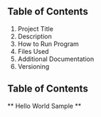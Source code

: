 ## Table of Contents 
1. Project Title 
2. Description
3. How to Run Program
4. Files Used
5. Additional Documentation
6. Versioning
## Table of Contents
** Hello World Sample **
